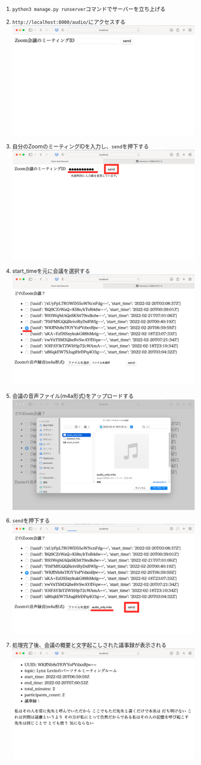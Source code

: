 

1. `python3 manage.py runserver`コマンドでサーバーを立ち上げる
2. `http://localhost:8000/audio/`にアクセスする
![画面画像01](images/speech_recognition_example01.png)


3. 自分のZoomのミーティングIDを入力し、`send`を押下する
![画面画像01](images/speech_recognition_example02.png)
4. start_timeを元に会議を選択する
![画面画像01](images/speech_recognition_example03.png)
5. 会議の音声ファイル(m4a形式)をアップロードする
![画面画像01](images/speech_recognition_example04.png)
6. `send`を押下する
![画面画像01](images/speech_recognition_example05.png)
7. 処理完了後、会議の概要と文字起こしされた議事録が表示される
![画面画像01](images/speech_recognition_example06.png)
